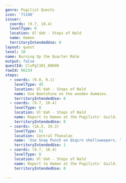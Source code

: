 ```yaml
---
genre: Pugilist Quests
icon: '71140'
issuer:
  coords: (9.7, 10.4)
  levelType: 8
  location: Ul'dah - Steps of Nald
  name: Hamon
  territoryIntendedUse: 0
layout: quest
level: 10
name: Burning Up the Quarter Malm
output: false
questId: ClsPgl101_00698
rowId: 66234
steps:
  - coords: (9.0, 9.1)
    levelType: 45
    location: Ul'dah - Steps of Nald
    name: Use Bootshine on the wooden dummies.
    territoryIntendedUse: 0
  - coords: (9.7, 10.4)
    levelType: 8
    location: Ul'dah - Steps of Nald
    name: Report to Hamon at the Pugilists' Guild.
    territoryIntendedUse: 0
  - coords: (16.5, 19.3)
    levelType: 51
    location: Central Thanalan
    name: 'Use Snap Punch on Qiqirn shellsweepers. '
    territoryIntendedUse: 1
  - coords: (9.7, 10.4)
    levelType: 8
    location: Ul'dah - Steps of Nald
    name: Report to Hamon at the Pugilists' Guild.
    territoryIntendedUse: 0

---
```

